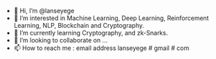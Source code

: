 - 👋 Hi, I’m @lanseyege
- 👀 I’m interested in Machine Learning, Deep Learning, Reinforcement Learning, NLP, Blockchain and Cryptography.
- 🌱 I’m currently learning Cryptography, and zk-Snarks.
- 💞️ I’m looking to collaborate on ...
- 📫 How to reach me : email address lanseyege # gmail # com

<!---
lanseyege/lanseyege is a ✨ special ✨ repository because its `README.md` (this file) appears on your GitHub profile.
You can click the Preview link to take a look at your changes.
--->
